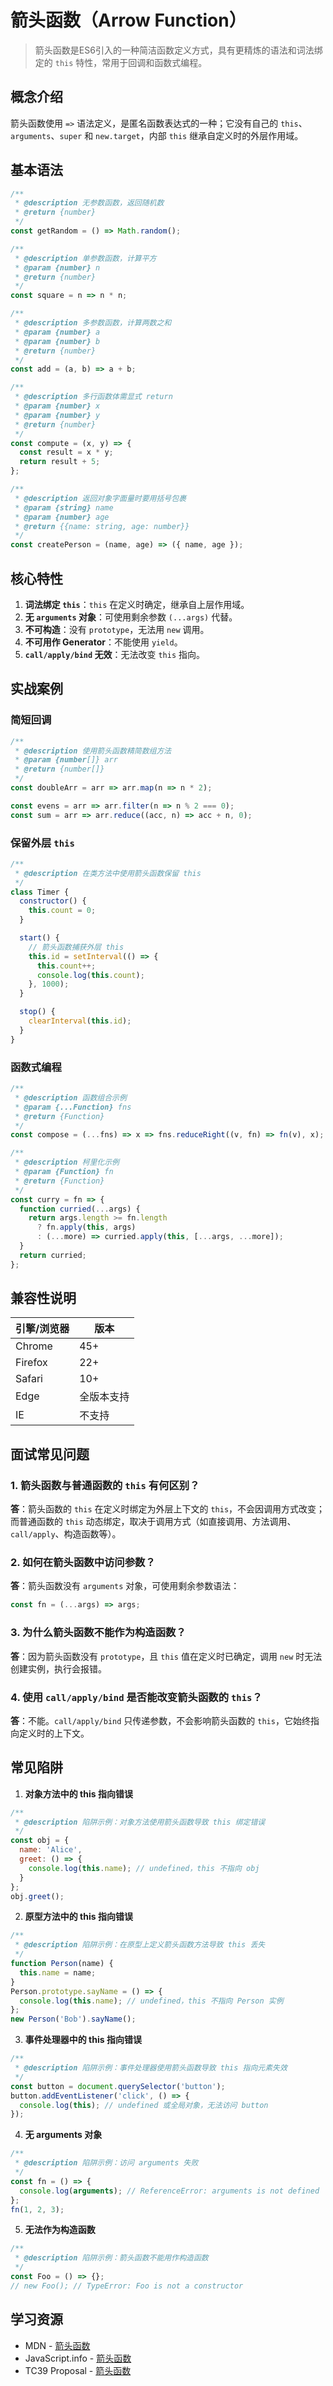 # 箭头函数（Arrow Function）

> 箭头函数是ES6引入的一种简洁函数定义方式，具有更精炼的语法和词法绑定的 `this` 特性，常用于回调和函数式编程。

## 概念介绍

箭头函数使用 `=>` 语法定义，是匿名函数表达式的一种；它没有自己的 `this`、`arguments`、`super` 和 `new.target`，内部 `this` 继承自定义时的外层作用域。

## 基本语法

```javascript
/**
 * @description 无参数函数，返回随机数
 * @return {number}
 */
const getRandom = () => Math.random();

/**
 * @description 单参数函数，计算平方
 * @param {number} n
 * @return {number}
 */
const square = n => n * n;

/**
 * @description 多参数函数，计算两数之和
 * @param {number} a
 * @param {number} b
 * @return {number}
 */
const add = (a, b) => a + b;

/**
 * @description 多行函数体需显式 return
 * @param {number} x
 * @param {number} y
 * @return {number}
 */
const compute = (x, y) => {
  const result = x * y;
  return result + 5;
};

/**
 * @description 返回对象字面量时要用括号包裹
 * @param {string} name
 * @param {number} age
 * @return {{name: string, age: number}}
 */
const createPerson = (name, age) => ({ name, age });
```

## 核心特性

1. **词法绑定 `this`**：`this` 在定义时确定，继承自上层作用域。
2. **无 `arguments` 对象**：可使用剩余参数 `(...args)` 代替。
3. **不可构造**：没有 `prototype`，无法用 `new` 调用。
4. **不可用作 Generator**：不能使用 `yield`。
5. **`call/apply/bind` 无效**：无法改变 `this` 指向。

## 实战案例

### 简短回调
```javascript
/**
 * @description 使用箭头函数精简数组方法
 * @param {number[]} arr
 * @return {number[]}
 */
const doubleArr = arr => arr.map(n => n * 2);

const evens = arr => arr.filter(n => n % 2 === 0);
const sum = arr => arr.reduce((acc, n) => acc + n, 0);
```

### 保留外层 `this`
```javascript
/**
 * @description 在类方法中使用箭头函数保留 this
 */
class Timer {
  constructor() {
    this.count = 0;
  }

  start() {
    // 箭头函数捕获外层 this
    this.id = setInterval(() => {
      this.count++;
      console.log(this.count);
    }, 1000);
  }

  stop() {
    clearInterval(this.id);
  }
}
```

### 函数式编程
```javascript
/**
 * @description 函数组合示例
 * @param {...Function} fns
 * @return {Function}
 */
const compose = (...fns) => x => fns.reduceRight((v, fn) => fn(v), x);

/**
 * @description 柯里化示例
 * @param {Function} fn
 * @return {Function}
 */
const curry = fn => {
  function curried(...args) {
    return args.length >= fn.length
      ? fn.apply(this, args)
      : (...more) => curried.apply(this, [...args, ...more]);
  }
  return curried;
};
```

## 兼容性说明

| 引擎/浏览器 | 版本       |
| ---------- | ---------- |
| Chrome     | 45+        |
| Firefox    | 22+        |
| Safari     | 10+        |
| Edge       | 全版本支持 |
| IE         | 不支持     |

## 面试常见问题

### 1. 箭头函数与普通函数的 `this` 有何区别？
**答**：箭头函数的 `this` 在定义时绑定为外层上下文的 `this`，不会因调用方式改变；而普通函数的 `this` 动态绑定，取决于调用方式（如直接调用、方法调用、`call/apply`、构造函数等）。

### 2. 如何在箭头函数中访问参数？
**答**：箭头函数没有 `arguments` 对象，可使用剩余参数语法：
```javascript
const fn = (...args) => args;
```

### 3. 为什么箭头函数不能作为构造函数？
**答**：因为箭头函数没有 `prototype`，且 `this` 值在定义时已确定，调用 `new` 时无法创建实例，执行会报错。

### 4. 使用 `call/apply/bind` 是否能改变箭头函数的 `this`？
**答**：不能。`call/apply/bind` 只传递参数，不会影响箭头函数的 `this`，它始终指向定义时的上下文。

## 常见陷阱

1. **对象方法中的 this 指向错误**
```javascript
/**
 * @description 陷阱示例：对象方法使用箭头函数导致 this 绑定错误
 */
const obj = {
  name: 'Alice',
  greet: () => {
    console.log(this.name); // undefined，this 不指向 obj
  }
};
obj.greet();
```

2. **原型方法中的 this 指向错误**
```javascript
/**
 * @description 陷阱示例：在原型上定义箭头函数方法导致 this 丢失
 */
function Person(name) {
  this.name = name;
}
Person.prototype.sayName = () => {
  console.log(this.name); // undefined，this 不指向 Person 实例
};
new Person('Bob').sayName();
```

3. **事件处理器中的 this 指向错误**
```javascript
/**
 * @description 陷阱示例：事件处理器使用箭头函数导致 this 指向元素失效
 */
const button = document.querySelector('button');
button.addEventListener('click', () => {
  console.log(this); // undefined 或全局对象，无法访问 button
});
```

4. **无 arguments 对象**
```javascript
/**
 * @description 陷阱示例：访问 arguments 失败
 */
const fn = () => {
  console.log(arguments); // ReferenceError: arguments is not defined
};
fn(1, 2, 3);
```

5. **无法作为构造函数**
```javascript
/**
 * @description 陷阱示例：箭头函数不能用作构造函数
 */
const Foo = () => {};
// new Foo(); // TypeError: Foo is not a constructor
```

## 学习资源

- MDN - [箭头函数](https://developer.mozilla.org/zh-CN/docs/Web/JavaScript/Reference/Functions/Arrow_functions)
- JavaScript.info - [箭头函数](https://zh.javascript.info/arrow-functions)
- TC39 Proposal - [箭头函数](https://github.com/tc39/proposal-arrow-functions)